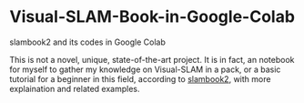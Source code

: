 # Visual-SLAM-Book-in-Google-Colab
slambook2 and its codes in Google Colab

This is not a novel, unique, state-of-the-art project. It is in fact, an notebook for myself to gather my knowledge on Visual-SLAM in a pack, or a basic tutorial for a beginner in this field, according to [slambook2](https://github.com/gaoxiang12/slambook2), with more explaination and related examples. 
